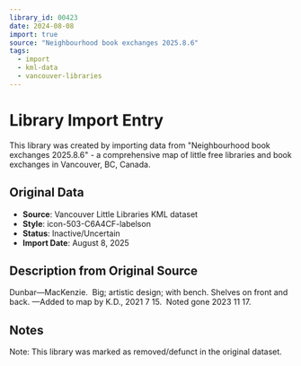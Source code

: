 ```yaml
---
library_id: 00423
date: 2024-08-08
import: true
source: "Neighbourhood book exchanges 2025.8.6"
tags:
  - import
  - kml-data
  - vancouver-libraries
---
```


# Library Import Entry

This library was created by importing data from "Neighbourhood book exchanges 2025.8.6" - a comprehensive map of little free libraries and book exchanges in Vancouver, BC, Canada.

## Original Data

- **Source**: Vancouver Little Libraries KML dataset
- **Style**: icon-503-C6A4CF-labelson
- **Status**: Inactive/Uncertain
- **Import Date**: August 8, 2025

## Description from Original Source

Dunbar—MacKenzie.  Big; artistic design; with bench. Shelves on front and back.
—Added to map by K.D., 2021 7 15.  
Noted gone 2023 11 17.



## Notes

Note: This library was marked as removed/defunct in the original dataset.
